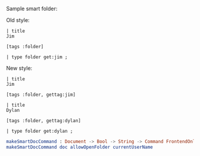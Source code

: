 

Sample smart folder:

Old style:
```text
| title
Jim

[tags :folder]

| type folder get:jim ; 

```

New style:
```text
| title
Jim

[tags :folder, gettag:jim]

```




```
| title
Dylan

[tags :folder, gettag:dylan]

| type folder get:dylan ; 
```


```elm
makeSmartDocCommand : Document -> Bool -> String -> Command FrontendOnly ToBackend FrontendMsg
makeSmartDocCommand doc allowOpenFolder currentUserName
```